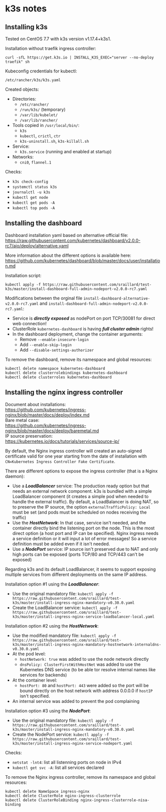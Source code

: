 k3s notes
=========

Installing k3s
--------------

Tested on CentOS 7.7 with k3s version v1.17.4+k3s1.

Installation without traefik ingress controller:
```
curl -sfL https://get.k3s.io | INSTALL_K3S_EXEC="server --no-deploy traefik" sh
```

Kubeconfig credentials for kubectl:
```
/etc/rancher/k3s/k3s.yaml
```

Created objects:
* Directories:
  - `/etc/rancher/`
  - `/run/k3s/` (temporary)
  - `/var/lib/kubelet/`
  - `/var/lib/rancher/`
* Tools copied in `/usr/local/bin/`:
  - `k3s`
  - `kubectl`, `crictl`, `ctr`
  - `k3s-uninstall.sh`, `k3s-killall.sh`
* Service:
  - `k3s.service` (running and enabled at startup)
* Networks:
  - `cni0`, `flannel.1`

Checks:
* `k3s check-config`
* `systemctl status k3s`
* `journalctl -u k3s`
* `kubectl get node`
* `kubectl get pods -A`
* `kubectl top pods -A`

Installing the dashboard
------------------------

Dashboard installation yaml based on alternative official file:  
https://raw.githubusercontent.com/kubernetes/dashboard/v2.0.0-rc7/aio/deploy/alternative.yaml

More information about the different options is available here:  
https://github.com/kubernetes/dashboard/blob/master/docs/user/installation.md

Installation script:  
```
kubectl apply -f https://raw.githubusercontent.com/sraillard/test-k3s/master/install-dashboard-full-admin-nodeport-v2.0.0-rc7.yaml
```

Modifications between the orginal file `install-dashboard-alternative-v2.0.0-rc7.yaml` and `install-dashboard-full-admin-nodeport-v2.0.0-rc7.yaml`:
* Service is ***directly exposed*** as nodePort on port TCP/30081 for direct web connection!
* ClusterRole `kubernetes-dashboard` is having ***full cluster admin*** rights!
* In the dashboard deployment, change the container arguments:
  - Remove `--enable-insecure-login`
  - Add `--enable-skip-login`
  - Add `--disable-settings-authorizer`

To remove the dashboard, remove its namespace and global resources:
```
kubectl delete namespace kubernetes-dashboard
kubectl delete clusterrolebindings kubernetes-dashboard
kubectl delete clusterroles kubernetes-dashboard
```

Installing the nginx ingress controller
---------------------------------------

Document about installations:  
https://github.com/kubernetes/ingress-nginx/blob/master/docs/deploy/index.md  
Bare metal case:  
https://github.com/kubernetes/ingress-nginx/blob/master/docs/deploy/baremetal.md  
IP source preservation:  
https://kubernetes.io/docs/tutorials/services/source-ip/  

By default, the Nginx ingress controller will created an auto-signed certificate valid for one year starting from the date of installation with `CN=Kubernetes Ingress Controller Fake Certificate`.

There are different options to expose the ingress controller (that is a Nginx daemon):
* Use a ***LoadBalancer*** service: The production ready option but that needs an external network component. k3s is bundled with a simple LoadBalancer component (it creates a simple pod when needed to handle the external traffic). By default, a LoadBalancer is doing NAT, so to preserve the IP source, the option `externalTrafficPolicy: Local` must be set (and pods must be scheduled on nodes receiving the traffic)
* Use the ***HostNetwork***: In that case, service isn't needed, and the container directly bind the listening port on the node. This is the most direct option (a host port and IP can be specified). Nginx ingress needs a service definition or it will input a lot of error messages! So a service definition must be added even if it isn't needed.
* Use a ***NodePort*** service: IP source isn't preserved due to NAT and only high ports can be exposed (ports TCP/80 and TCP/443 can't be exposed)

Regarding k3s and its default LoadBalancer, it seems to support exposing multiple services from different deployments on the same IP address.

Installation option #1 using the ***LoadBalancer***:
* Use the original mandatory file: `kubectl apply -f https://raw.githubusercontent.com/sraillard/test-k3s/master/install-ingress-nginx-mandatory-v0.30.0.yaml`
* Create the LoadBalancer service: `kubectl apply -f https://raw.githubusercontent.com/sraillard/test-k3s/master/install-ingress-nginx-service-loadbalancer-local.yaml`

Installation option #2 using the ***HostNetwork***:
* Use the modified mandatory file: `kubectl apply -f https://raw.githubusercontent.com/sraillard/test-k3s/master/install-ingress-nginx-mandatory-hostnetwork-internaldns-v0.30.0.yaml`
* At the pod level:
  - `hostNetwork: true` was added to use the node network directly
  - `dnsPolicy: ClusterFirstWithHostNet` was added to use the Kubernetes DNS service (to be able tor resolve internal names like services for backends)
* At the container level:
  - `hostPort: 80`  and `hostPort: 443` were added so the port will be bound directly on the host network with address 0.0.0.0 if `hostIP` isn't specified.
* An internal service was added to prevent the pod complaining

Installation option #3 using the ***NodePort***:
* Use the original mandatory file: `kubectl apply -f https://raw.githubusercontent.com/sraillard/test-k3s/master/install-ingress-nginx-mandatory-v0.30.0.yaml`
* Create the NodePort service: `kubectl apply -f https://raw.githubusercontent.com/sraillard/test-k3s/master/install-ingress-nginx-service-nodeport.yaml`

Checks:
* `netstat -lnt4`: list all listenning ports on node in IPv4
* `kubectl get svc -A`: list all services declared

To remove the Nginx ingress controller, remove its namespace and global resources:
```
kubectl delete NameSpace ingress-nginx
kubectl delete ClusterRole nginx-ingress-clusterrole
kubectl delete ClusterRoleBinding nginx-ingress-clusterrole-nisa-binding
```
